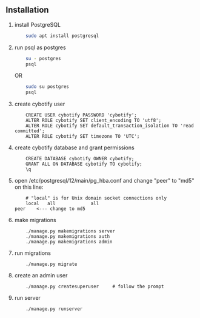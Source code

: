 


## Installation

1. install PostgreSQL
    ```bash
        sudo apt install postgresql
    ```
2. run psql as postgres
    ```bash
        su - postgres
        psql
    ```
    OR
    ```bash
        sudo su postgres
        psql
    ```

3. create cybotify user
    ```psql
        CREATE USER cybotify PASSWORD 'cybotify';
        ALTER ROLE cybotify SET client_encoding TO 'utf8';
        ALTER ROLE cybotify SET default_transaction_isolation TO 'read committed';
        ALTER ROLE cybotify SET timezone TO 'UTC';
    ```

4. create cybotify database and grant permissions
    ```psql
        CREATE DATABASE cybotify OWNER cybotify;
        GRANT ALL ON DATABASE cybotify TO cybotify;
        \q
    ```

5. open /etc/postgresql/12/main/pg_hba.conf and change "peer" to "md5" on this line:
    ```
        # "local" is for Unix domain socket connections only
        local   all             all                                     peer    <--- change to md5
    ```

6. make migrations
    ```
        ./manage.py makemigrations server
        ./manage.py makemigrations auth
        ./manage.py makemigrations admin
    ```

7. run migrations
    ```
        ./manage.py migrate
    ```

8. create an admin user
    ```
        ./manage.py createsuperuser     # follow the prompt
    ```

9. run server
    ```
        ./manage.py runserver
    ```
